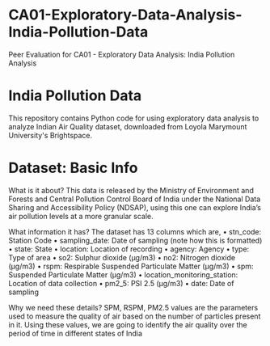 # CA01-Exploratory-Data-Analysis-India-Pollution-Data

Peer Evaluation for CA01 - Exploratory Data Analysis: India Pollution Analysis

# India Pollution Data 
This repository contains Python code for using exploratory data analysis to analyze Indian Air Quality dataset, downloaded from Loyola Marymount University's Brightspace. 

# Dataset: Basic Info

What is it about?
This data is released by the Ministry of Environment and Forests and Central Pollution 
Control Board of India under the National Data Sharing and Accessibility Policy 
(NDSAP), using this one can explore India’s air pollution levels at a more granular scale. 

What information it has?
The dataset has 13 columns which are, 
• stn_code: Station Code 
• sampling_date: Date of sampling (note how this is formatted) 
• state: State 
• location: Location of recording 
• agency: Agency 
• type: Type of area 
• so2: Sulphur dioxide (μg/m3) 
• no2: Nitrogen dioxide (μg/m3) 
• rspm: Respirable Suspended Particulate Matter (μg/m3) 
• spm: Suspended Particulate Matter (μg/m3) 
• location_monitoring_station: Location of data collection 
• pm2_5: PSI 2.5 (μg/m3) 
• date: Date of sampling 

Why we need these details?
SPM, RSPM, PM2.5 values are the parameters used to measure the quality of air based 
on the number of particles present in it. Using these values, we are going to identify the 
air quality over the period of time in different states of India
